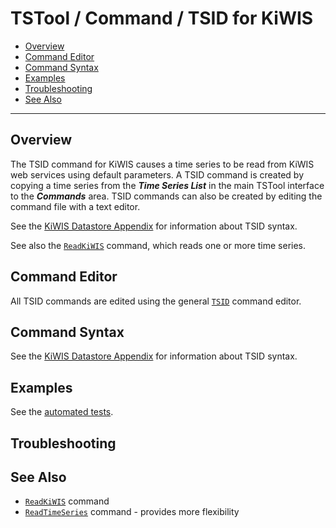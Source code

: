 # TSTool / Command / TSID for KiWIS #

* [Overview](#overview)
* [Command Editor](#command-editor)
* [Command Syntax](#command-syntax)
* [Examples](#examples)
* [Troubleshooting](#troubleshooting)
* [See Also](#see-also)

-------------------------

## Overview ##

The TSID command for KiWIS causes a time series to be read from KiWIS web services using default parameters.
A TSID command is created by copying a time series from the ***Time Series List*** in the main TSTool interface
to the ***Commands*** area.
TSID commands can also be created by editing the command file with a text editor.

See the [KiWIS Datastore Appendix](../../datastore-ref/KiWIS/KiWIS.md) for information about TSID syntax.

See also the [`ReadKiWIS`](../ReadKiWIS/ReadKiWIS.md) command,
which reads one or more time series.

## Command Editor ##

All TSID commands are edited using the general
[`TSID`](https://opencdss.state.co.us/tstool/latest/doc-user/command-ref/TSID/TSID/)
command editor.

## Command Syntax ##

See the [KiWIS Datastore Appendix](../../datastore-ref/KiWIS/KiWIS.md) for information about TSID syntax.

## Examples ##

See the [automated tests](https://github.com/OpenWaterFoundation/owf-tstool-kiwis-plugin/tree/master/test/commands/ReadKiWIS).

## Troubleshooting ##

## See Also ##

* [`ReadKiWIS`](../ReadKiWIS/ReadKiWIS.md) command
* [`ReadTimeSeries`](https://opencdss.state.co.us/tstool/latest/doc-user/command-ref/ReadTimeSeries/ReadTimeSeries/) command - provides more flexibility

